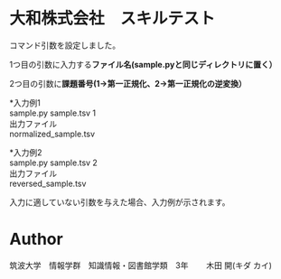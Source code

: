 # 大和株式会社　スキルテスト

コマンド引数を設定しました。

1つ目の引数に入力する**ファイル名(sample.pyと同じディレクトリに置く）**

2つ目の引数に**課題番号(1->第一正規化、2->第一正規化の逆変換）**


*入力例1  
sample.py sample.tsv 1  
出力ファイル  
normalized_sample.tsv   

*入力例2  
sample.py sample.tsv 2  
出力ファイル  
reversed_sample.tsv   


入力に適していない引数を与えた場合、入力例が示されます。

# Author  
筑波大学　情報学群　知識情報・図書館学類　3年　　
木田 開(キダ カイ)

